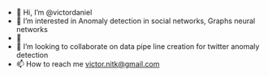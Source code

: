 - 👋 Hi, I’m @victordaniel
- 👀 I’m interested in Anomaly detection in social networks, Graphs neural networks
- 🌱 
- 💞️ I’m looking to collaborate on  data pipe line creation for twitter anomaly detection
- 📫 How to reach me victor.nitk@gmail.com

<!---
victordaniel/victordaniel is a ✨ special ✨ repository because its `README.md` (this file) appears on your GitHub profile.
You can click the Preview link to take a look at your changes.
--->
